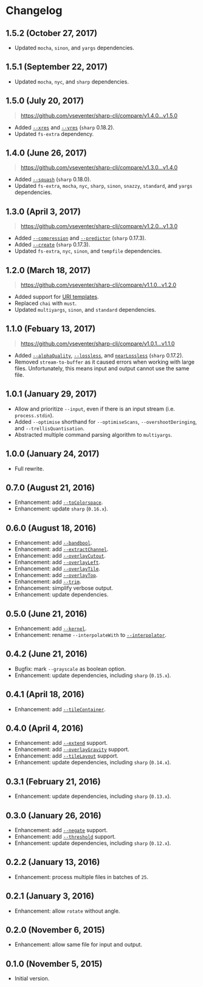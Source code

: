 # Changelog

## 1.5.2 (October 27, 2017)
* Updated `mocha`, `sinon`, and `yargs` dependencies.

## 1.5.1 (September 22, 2017)
* Updated `mocha`, `nyc`, and `sharp` dependencies.

## 1.5.0 (July 20, 2017)
> https://github.com/vseventer/sharp-cli/compare/v1.4.0...v1.5.0

* Added [`--xres`](http://sharp.dimens.io/en/stable/api-output/#tiff) and
  [`--yres`](http://sharp.dimens.io/en/stable/api-output/#tiff) (`sharp` 0.18.2).
* Updated `fs-extra` dependency.

## 1.4.0 (June 26, 2017)
> https://github.com/vseventer/sharp-cli/compare/v1.3.0...v1.4.0

* Added [`--squash`](http://sharp.dimens.io/en/stable/api-output/#tiff)
  (`sharp` 0.18.0).
* Updated `fs-extra`, `mocha`, `nyc`, `sharp`, `sinon`, `snazzy`, `standard`,
  and `yargs` dependencies.

## 1.3.0 (April 3, 2017)
> https://github.com/vseventer/sharp-cli/compare/v1.2.0...v1.3.0

* Added [`--compression`](http://sharp.dimens.io/en/stable/api-output/#tiff) and
  [`--predictor`](http://sharp.dimens.io/en/stable/api-output/#tiff)
  (`sharp` 0.17.3).
* Added [`--create`](http://sharp.dimens.io/en/stable/api-composite/#overlaywith)
  (`sharp` 0.17.3).
* Updated `fs-extra`, `nyc`, `sinon`, and `tempfile` dependencies.

## 1.2.0 (March 18, 2017)
> https://github.com/vseventer/sharp-cli/compare/v1.1.0...v1.2.0

* Added support for [URI templates](https://www.npmjs.com/package/url-template).
* Replaced `chai` with `must`.
* Updated `multiyargs`, `sinon`, and `standard` dependencies.

## 1.1.0 (Febuary 13, 2017)
> https://github.com/vseventer/sharp-cli/compare/v1.0.1...v1.1.0

* Added [`--alphaQuality`](http://sharp.dimens.io/en/stable/api-output/#webp),
  [`--lossless`](http://sharp.dimens.io/en/stable/api-output/#webp), and
  [`nearLossless`](http://sharp.dimens.io/en/stable/api-output/#webp)
  (`sharp` 0.17.2).
* Removed `stream-to-buffer` as it caused errors when working with large files.
  Unfortunately, this means input and output cannot use the same file.

## 1.0.1 (January 29, 2017)
* Allow and prioritize `--input`, even if there is an input stream
  (i.e. `process.stdin`).
* Added `--optimise` shorthand for `--optimiseScans`, `--overshootDeringing`,
  and `--trellisQuantisation`.
* Abstracted multiple command parsing algorithm to `multiyargs`.

## 1.0.0 (January 24, 2017)
* Full rewrite.

## 0.7.0 (August 21, 2016)
* Enhancement: add [`--toColorspace`](http://sharp.readthedocs.io/en/stable/api/#tocolourspacecolourspace-tocolorspacecolorspace).
* Enhancement: update `sharp` (`0.16.x`).

## 0.6.0 (August 18, 2016)
* Enhancement: add [`--bandbool`](http://sharp.dimens.io/en/stable/api/#bandbooloperation).
* Enhancement: add [`--extractChannel`](http://sharp.dimens.io/en/stable/api/#extractchannelchannel).
* Enhancement: add [`--overlayCutout`](http://sharp.dimens.io/en/stable/api/#overlaywithimage-options).
* Enhancement: add [`--overlayLeft`](http://sharp.dimens.io/en/stable/api/#overlaywithimage-options).
* Enhancement: add [`--overlayTile`](http://sharp.dimens.io/en/stable/api/#overlaywithimage-options).
* Enhancement: add [`--overlayTop`](http://sharp.dimens.io/en/stable/api/#overlaywithimage-options).
* Enhancement: add [`--trim`](http://sharp.dimens.io/en/stable/api/#trimtolerance).
* Enhancement: simplify verbose output.
* Enhancement: update dependencies.

## 0.5.0 (June 21, 2016)
* Enhancement: add [`--kernel`](http://sharp.dimens.io/en/stable/api/#resizewidth-height-options).
* Enhancement: rename `--interpolateWith` to [`--interpolator`](http://sharp.dimens.io/en/stable/api/#resizewidth-height-options).

## 0.4.2 (June 21, 2016)
* Bugfix: mark `--grayscale` as boolean option.
* Enhancement: update dependencies, including `sharp` (`0.15.x`).

## 0.4.1 (April 18, 2016)
* Enhancement: add [`--tileContainer`](http://sharp.dimens.io/en/stable/api/#tileoptions).

## 0.4.0 (April 4, 2016)
* Enhancement: add [`--extend`](http://sharp.dimens.io/en/stable/api/#extendextension) support.
* Enhancement: add [`--overlayGravity`](http://sharp.dimens.io/en/stable/api/#overlaywithimage-options) support.
* Enhancement: add [`--tileLayout`](http://sharp.dimens.io/en/stable/api/#tileoptions) support.
* Enhancement: update dependencies, including `sharp` (`0.14.x`).

## 0.3.1 (February 21, 2016)
* Enhancement: update dependencies, including `sharp` (`0.13.x`).

## 0.3.0 (January 26, 2016)
* Enhancement: add [`--negate`](http://sharp.dimens.io/en/stable/api/#negate) support.
* Enhancement: add [`--threshold`](http://sharp.dimens.io/en/stable/api/#thresholdthreshold) support.
* Enhancement: update dependencies, including `sharp` (`0.12.x`).

## 0.2.2 (January 13, 2016)
* Enhancement: process multiple files in batches of `25`.

## 0.2.1 (January 3, 2016)
* Enhancement: allow `rotate` without angle.

## 0.2.0 (November 6, 2015)
* Enhancement: allow same file for input and output.

## 0.1.0 (November 5, 2015)
* Initial version.